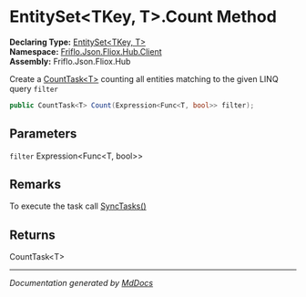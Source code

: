 ﻿<!--  
  <auto-generated>   
    The contents of this file were generated by a tool.  
    Changes to this file may be list if the file is regenerated  
  </auto-generated>   
-->

# EntitySet\<TKey, T\>.Count Method

**Declaring Type:** [EntitySet\<TKey, T\>](../index.md)  
**Namespace:** [Friflo.Json.Fliox.Hub.Client](../../index.md)  
**Assembly:** Friflo.Json.Fliox.Hub

Create a [CountTask\<T\>](../../CountTask-1/index.md) counting all entities matching to the given LINQ query `filter`

```csharp
public CountTask<T> Count(Expression<Func<T, bool>> filter);
```

## Parameters

`filter`  Expression\<Func\<T, bool\>\>

## Remarks

 To execute the task call [SyncTasks()](../../FlioxClient/methods/SyncTasks.md)

## Returns

CountTask\<T\>

___

*Documentation generated by [MdDocs](https://github.com/ap0llo/mddocs)*
